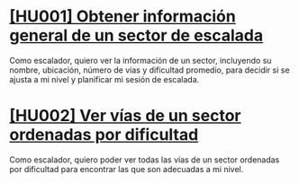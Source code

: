 # [[HU001] Obtener información general de un sector de escalada](https://github.com/FabriConde/IV-2024-2025/issues/2)

Como escalador, quiero ver la información de un sector, incluyendo su nombre, ubicación, número de vías y dificultad promedio, para decidir si se ajusta a mi nivel y planificar mi sesión de escalada.

# [[HU002] Ver vías de un sector ordenadas por dificultad](https://github.com/FabriConde/IV-2024-2025/issues/3)

Como escalador, quiero poder ver todas las vías de un sector ordenadas por dificultad para encontrar las que son adecuadas a mi nivel.
